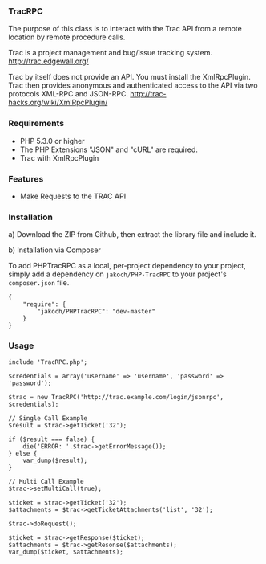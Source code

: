 ### TracRPC

The purpose of this class is to interact with the Trac API from a remote
location by remote procedure calls.

Trac is a project management and bug/issue tracking system.
http://trac.edgewall.org/

Trac by itself does not provide an API. You must install the XmlRpcPlugin. Trac
then provides anonymous and authenticated access to the API via two protocols
XML-RPC and JSON-RPC.
http://trac-hacks.org/wiki/XmlRpcPlugin/

### Requirements

* PHP 5.3.0 or higher
* The PHP Extensions "JSON" and "cURL" are required.
* Trac with XmlRpcPlugin

### Features

* Make Requests to the TRAC API

### Installation

a) Download the ZIP from Github, then extract the library file and include it.

b) Installation via Composer

To add PHPTracRPC as a local, per-project dependency to your project, simply add a dependency on `jakoch/PHP-TracRPC` to your project's `composer.json` file.

    {
        "require": {
            "jakoch/PHPTracRPC": "dev-master"
        }
    }

### Usage

```
include 'TracRPC.php';

$credentials = array('username' => 'username', 'password' => 'password');

$trac = new TracRPC('http://trac.example.com/login/jsonrpc', $credentials);

// Single Call Example
$result = $trac->getTicket('32');

if ($result === false) {
    die('ERROR: '.$trac->getErrorMessage());
} else {
    var_dump($result);
}

// Multi Call Example
$trac->setMultiCall(true);

$ticket = $trac->getTicket('32');
$attachments = $trac->getTicketAttachments('list', '32');

$trac->doRequest();

$ticket = $trac->getResponse($ticket);
$attachments = $trac->getResonse($attachments);
var_dump($ticket, $attachments);
```
